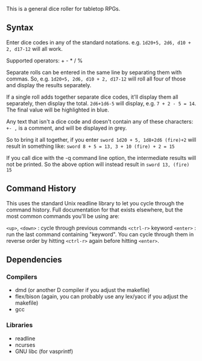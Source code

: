 This is a general dice roller for tabletop RPGs.

## Syntax
Enter dice codes in any of the standard notations.
e.g. ```1d20+5, 2d6, d10 + 2, d17-12``` will all work.

Supported operators: + - * / %

Separate rolls can be entered in the same line by separating them with commas.  So, e.g.  ```1d20+5, 2d6, d10 + 2, d17-12``` will roll all four of those and display the results separately.

If a single roll adds together separate dice codes, it'll display them all separately, then display the total.
```2d6+1d6-5``` will display, e.g. ```7 + 2 - 5 = 14```.  The final value will be highlighted in blue.

Any text that isn't a dice code and doesn't contain any of these characters: ```+- ,``` is a comment, and will be displayed in grey.

So to bring it all together, if you enter
```sword 1d20 + 5, 1d8+2d6 (fire)+2``` will result in something like:
```sword 8 + 5 = 13, 3 + 10 (fire) + 2 = 15```

If you call dice with the -q command line option, the intermediate results will not be printed. So the above option will instead result in
```sword 13, (fire) 15```


## Command History
This uses the standard Unix readline library to let you cycle through the command history.  Full documentation for that exists elsewhere, but the most common commands you'll be using are:

```<up>```, ```<down>``` : cycle through previous commands
```<ctrl-r>``` keyword ```<enter>``` : run the last command containing "keyword".  You can cycle through them in reverse order by hitting ```<ctrl-r>``` again before hitting ```<enter>```.

## Dependencies

### Compilers
 * dmd (or another D compiler if you adjust the makefile)
 * flex/bison (again, you can probably use any lex/yacc if you adjust the makefile)
 * gcc

### Libraries
 * readline
 * ncurses
 * GNU libc (for vasprintf)
